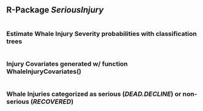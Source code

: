 ## R-Package *SeriousInjury*
#
### Estimate Whale Injury Severity probabilities with classification trees
#
### Injury Covariates generated w/ function WhaleInjuryCovariates()
#
### Whale Injuries categorized as serious (*DEAD.DECLINE*) or non-serious (*RECOVERED*)
